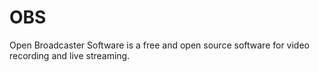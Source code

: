 # OBS

Open Broadcaster Software is a free and open source software for video recording and live streaming.
